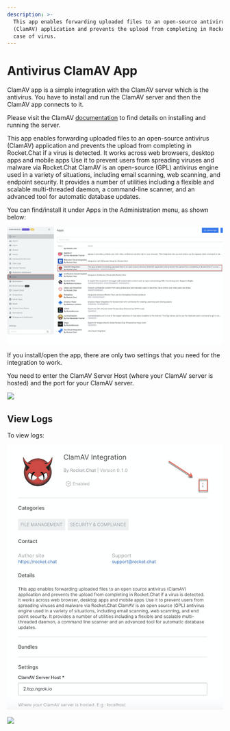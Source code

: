 ```yaml
---
description: >-
  This app enables forwarding uploaded files to an open-source antivirus
  (ClamAV) application and prevents the upload from completing in Rocket.Chat in
  case of virus.
---
```


# Antivirus ClamAV App

ClamAV app is a simple integration with the ClamAV server which is the antivirus. You have to install and run the ClamAV server and then the ClamAV app connects to it.

Please visit the ClamAV [documentation](https://www.clamav.net/documents/clam-antivirus-user-manual) to find details on installing and running the server.

This app enables forwarding uploaded files to an open-source antivirus (ClamAV) application and prevents the upload from completing in Rocket.Chat if a virus is detected. It works across web browsers, desktop apps and mobile apps Use it to prevent users from spreading viruses and malware via Rocket.Chat ClamAV is an open-source (GPL) antivirus engine used in a variety of situations, including email scanning, web scanning, and endpoint security. It provides a number of utilities including a flexible and scalable multi-threaded daemon, a command-line scanner, and an advanced tool for automatic database updates.

You can find/install it under Apps in the Administration menu, as shown below:

![](<../../../.gitbook/assets/image (391).png>)

If you install/open the app, there are only two settings that you need for the integration to work.

You need to enter the ClamAV Server Host (where your ClamAV server is hosted) and the port for your ClamAV server.

![](<../../../.gitbook/assets/image (344) (1).png>)

## **View Logs**

To view logs:

![](<../../../.gitbook/assets/image (392) (1).png>)

![](<../../../.gitbook/assets/image (409) (1).png>)
